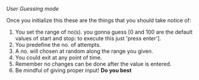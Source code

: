 

*User Guessing mode*

Once you initialize this these are the things that you should take notice of:
1. You set the range of no(s). you gonna guess [0 and 100 are the default values of start and stop: to execute this just 'press enter'].
2. You predefine the no. of attempts.
3. A no. will chosen at random along the range you given.
4. You could exit at any point of time.
5. Remember no changes can be done after the value is entered.
6. Be mindful of giving proper input!
**Do you best**

